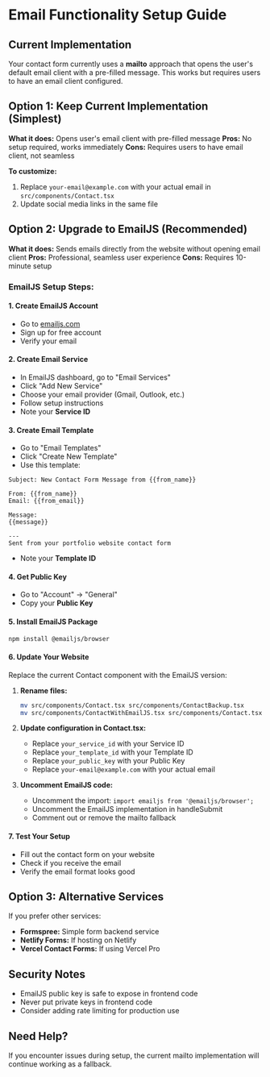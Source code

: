 # Email Functionality Setup Guide

## Current Implementation
Your contact form currently uses a **mailto** approach that opens the user's default email client with a pre-filled message. This works but requires users to have an email client configured.

## Option 1: Keep Current Implementation (Simplest)
**What it does:** Opens user's email client with pre-filled message
**Pros:** No setup required, works immediately
**Cons:** Requires users to have email client, not seamless

**To customize:**
1. Replace `your-email@example.com` with your actual email in `src/components/Contact.tsx`
2. Update social media links in the same file

## Option 2: Upgrade to EmailJS (Recommended)
**What it does:** Sends emails directly from the website without opening email client
**Pros:** Professional, seamless user experience
**Cons:** Requires 10-minute setup

### EmailJS Setup Steps:

#### 1. Create EmailJS Account
- Go to [emailjs.com](https://www.emailjs.com/)
- Sign up for free account
- Verify your email

#### 2. Create Email Service
- In EmailJS dashboard, go to "Email Services"
- Click "Add New Service"
- Choose your email provider (Gmail, Outlook, etc.)
- Follow setup instructions
- Note your **Service ID**

#### 3. Create Email Template
- Go to "Email Templates"
- Click "Create New Template"
- Use this template:

```
Subject: New Contact Form Message from {{from_name}}

From: {{from_name}}
Email: {{from_email}}

Message:
{{message}}

---
Sent from your portfolio website contact form
```

- Note your **Template ID** 

#### 4. Get Public Key
- Go to "Account" → "General"
- Copy your **Public Key** 

#### 5. Install EmailJS Package
```bash
npm install @emailjs/browser
```

#### 6. Update Your Website
Replace the current Contact component with the EmailJS version:

1. **Rename files:**
   ```bash
   mv src/components/Contact.tsx src/components/ContactBackup.tsx
   mv src/components/ContactWithEmailJS.tsx src/components/Contact.tsx
   ```

2. **Update configuration in Contact.tsx:**
   - Replace `your_service_id` with your Service ID
   - Replace `your_template_id` with your Template ID  
   - Replace `your_public_key` with your Public Key
   - Replace `your-email@example.com` with your actual email

3. **Uncomment EmailJS code:**
   - Uncomment the import: `import emailjs from '@emailjs/browser';`
   - Uncomment the EmailJS implementation in handleSubmit
   - Comment out or remove the mailto fallback

#### 7. Test Your Setup
- Fill out the contact form on your website
- Check if you receive the email
- Verify the email format looks good

## Option 3: Alternative Services
If you prefer other services:
- **Formspree:** Simple form backend service
- **Netlify Forms:** If hosting on Netlify
- **Vercel Contact Forms:** If using Vercel Pro

## Security Notes
- EmailJS public key is safe to expose in frontend code
- Never put private keys in frontend code
- Consider adding rate limiting for production use

## Need Help?
If you encounter issues during setup, the current mailto implementation will continue working as a fallback.
